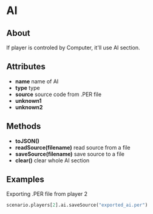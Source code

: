 # AI

## About

If player is controled by Computer, it'll use AI section. 

## Attributes

- **name** name of AI
- **type** type
- **source** source code from .PER file
- **unknown1**
- **unknown2**

## Methods

- **toJSON()**
- **readSource(filename)** read source from a file
- **saveSource(filename)** save source to a file
- **clear()** clear whole AI section

## Examples

Exporting .PER file from player 2

```python
scenario.players[2].ai.saveSource("exported_ai.per")
```

